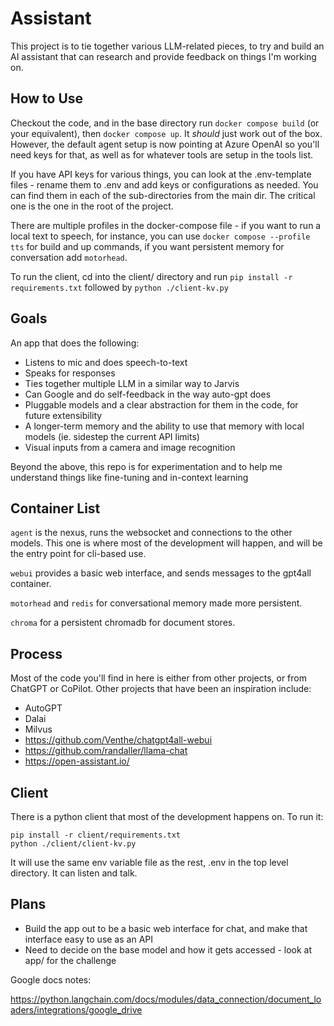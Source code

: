 # Assistant

This project is to tie together various LLM-related pieces, to try and build an AI assistant that can research and provide feedback on things I'm working on.

## How to Use

Checkout the code, and in the base directory run `docker compose build` (or your equivalent), then `docker compose up`.
It _should_ just work out of the box. However, the default agent setup is now pointing at Azure OpenAI so you'll need
keys for that, as well as for whatever tools are setup in the tools list.

If you have API keys for various things, you can look at the .env-template files - rename them to .env and add
keys or configurations as needed. You can find them in each of the sub-directories from the main dir. The critical one
is the one in the root of the project.

There are multiple profiles in the docker-compose file - if you want to run a local text to speech, for instance, you can use `docker compose --profile tts` for build and up commands, if you want persistent memory for conversation add `motorhead`.

To run the client, cd into the client/ directory and run `pip install -r requirements.txt` followed by `python ./client-kv.py`

## Goals

An app that does the following:

  * Listens to mic and does speech-to-text
  * Speaks for responses
  * Ties together multiple LLM in a similar way to Jarvis
  * Can Google and do self-feedback in the way auto-gpt does
  * Pluggable models and a clear abstraction for them in the code, for future extensibility
  * A longer-term memory and the ability to use that memory with local models (ie. sidestep the current API limits)
  * Visual inputs from a camera and image recognition

Beyond the above, this repo is for experimentation and to help me understand things like fine-tuning and in-context learning

## Container List

`agent` is the nexus, runs the websocket and connections to the other models. This one is where
most of the development will happen, and will be the entry point for cli-based use.

`webui` provides a basic web interface, and sends messages to the gpt4all container.

`motorhead` and `redis` for conversational memory made more persistent.

`chroma` for a persistent chromadb for document stores.

## Process

Most of the code you'll find in here is either from other projects, or from ChatGPT or CoPilot.
Other projects that have been an inspiration include:

  * AutoGPT
  * Dalai
  * Milvus
  * https://github.com/Venthe/chatgpt4all-webui
  * https://github.com/randaller/llama-chat
  * https://open-assistant.io/

## Client

There is a python client that most of the development happens on. To run it:

```
pip install -r client/requirements.txt
python ./client/client-kv.py
```

It will use the same env variable file as the rest, .env in the top level directory. It can listen and talk.

## Plans

* Build the app out to be a basic web interface for chat, and make that interface easy to use as an API
* Need to decide on the base model and how it gets accessed - look at app/ for the challenge



Google docs notes:

https://python.langchain.com/docs/modules/data_connection/document_loaders/integrations/google_drive

